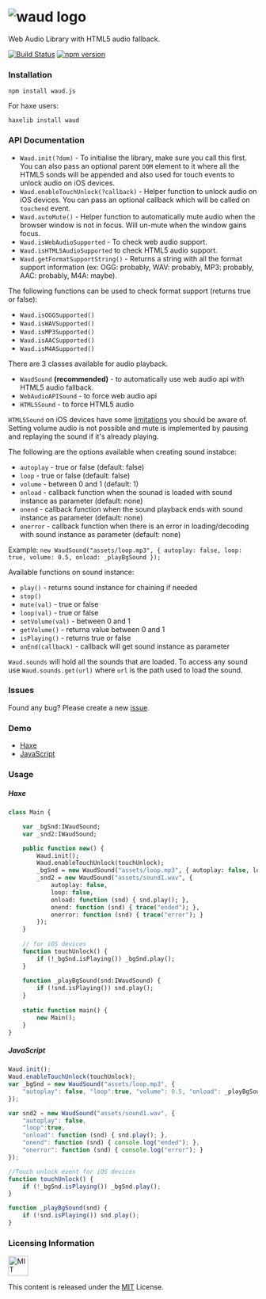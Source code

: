 # ![waud logo](https://raw.githubusercontent.com/adireddy/waud/master/logo.png)
Web Audio Library with HTML5 audio fallback.

[![Build Status](https://travis-ci.org/adireddy/waud.svg?branch=master)](https://travis-ci.org/adireddy/waud) [![npm version](https://badge.fury.io/js/waud.js.svg)](https://badge.fury.io/js/waud.js)

### Installation ###

`npm install waud.js`

For haxe users:

`haxelib install waud`

### API Documentation ###

- `Waud.init(?dom)` - To initialise the library, make sure you call this first. You can also pass an optional parent `DOM` element to it where all the HTML5 sonds will be appended and also used for touch events to unlock audio on iOS devices.
- `Waud.enableTouchUnlock(?callback)` - Helper function to unlock audio on iOS devices. You can pass an optional callback which will be called on `touchend` event.
- `Waud.autoMute()` - Helper function to automatically mute audio when the browser window is not in focus. Will un-mute when the window gains focus.
- `Waud.isWebAudioSupported` - To check web audio support.
- `Waud.isHTML5AudioSupported` to check HTML5 audio support.
- `Waud.getFormatSupportString()` - Returns a string with all the format support information (ex: OGG: probably, WAV: probably, MP3: probably, AAC: probably, M4A: maybe).

The following functions can be used to check format support (returns true or false):

- `Waud.isOGGSupported()`
- `Waud.isWAVSupported()`
- `Waud.isMP3Supported()`
- `Waud.isAACSupported()`
- `Waud.isM4ASupported()`

There are 3 classes available for audio playback.

- `WaudSound` **(recommended)** - to automatically use web audio api with HTML5 audio fallback.
- `WebAudioAPISound` - to force web audio api
- `HTML5Sound` - to force HTML5 audio

`HTML5Sound` on iOS devices have some [limitations](https://developer.apple.com/library/safari/documentation/AudioVideo/Conceptual/Using_HTML5_Audio_Video/Device-SpecificConsiderations/Device-SpecificConsiderations.html) you should be aware of. Setting volume audio is not possible and mute is implemented by pausing and replaying the sound if it's already playing.

The following are the options available when creating sound instabce:

- `autoplay` - true or false (default: false)
- `loop` - true or false (default: false)
- `volume` - between 0 and 1 (default: 1)
- `onload` - callback function when the sounad is loaded with sound instance as parameter (default: none)
- `onend` - callback function when the sound playback ends with sound instance as parameter (default: none)
- `onerror` - callback function when there is an error in loading/decoding with sound instance as parameter (default: none)

Example: `new WaudSound("assets/loop.mp3", { autoplay: false, loop: true, volume: 0.5, onload: _playBgSound });`

Available functions on sound instance:

- `play()` - returns sound instance for chaining if needed
- `stop()`
- `mute(val)` - true or false
- `loop(val)` - true or false
- `setVolume(val)` - between 0 and 1
- `getVolume()` - returna value between 0 and 1
- `isPlaying()` - returns true or false
- `onEnd(callback)` - callback will get sound instance as parameter

`Waud.sounds` will hold all the sounds that are loaded. To access any sound use `Waud.sounds.get(url)` where `url` is the path used to load the sound.

### Issues ###

Found any bug? Please create a new [issue](https://github.com/adireddy/waud/issues/new).

### Demo ###

- [Haxe](http://adireddy.github.io/demos/waud/)
- [JavaScript](http://adireddy.github.io/demos/waud/js.html)

### Usage ###

##### Haxe #####

```haxe
class Main {

	var _bgSnd:IWaudSound;
	var _snd2:IWaudSound;

	public function new() {
		Waud.init();
		Waud.enableTouchUnlock(touchUnlock);
		_bgSnd = new WaudSound("assets/loop.mp3", { autoplay: false, loop: true, volume: 0.5, onload: _playBgSound });
		_snd2 = new WaudSound("assets/sound1.wav", {
            autoplay: false,
			loop: false,
			onload: function (snd) { snd.play(); },
			onend: function (snd) { trace("ended"); },
			onerror: function (snd) { trace("error"); }
		});
	}
	
	// for iOS devices
	function touchUnlock() {
		if (!_bgSnd.isPlaying()) _bgSnd.play();
	}
	
	function _playBgSound(snd:IWaudSound) {
		if (!snd.isPlaying()) snd.play();
	}
	
	static function main() {
		new Main();
	}
}
```

##### JavaScript #####

```js
Waud.init();
Waud.enableTouchUnlock(touchUnlock);
var _bgSnd = new WaudSound("assets/loop.mp3", {
	"autoplay": false, "loop":true, "volume": 0.5, "onload": _playBgSound
});

var snd2 = new WaudSound("assets/sound1.wav", {
	"autoplay": false,
	"loop":true,
	"onload": function (snd) { snd.play(); },
	"onend": function (snd) { console.log("ended"); },
	"onerror": function (snd) { console.log("error"); }
});

//Touch unlock event for iOS devices
function touchUnlock() {
	if (!_bgSnd.isPlaying()) _bgSnd.play();
}

function _playBgSound(snd) {
	if (!snd.isPlaying()) snd.play();
}
```

### Licensing Information ###

<a rel="license" href="http://opensource.org/licenses/MIT">
<img alt="MIT license" height="40" src="http://upload.wikimedia.org/wikipedia/commons/c/c3/License_icon-mit.svg" /></a>

This content is released under the [MIT](http://opensource.org/licenses/MIT) License.